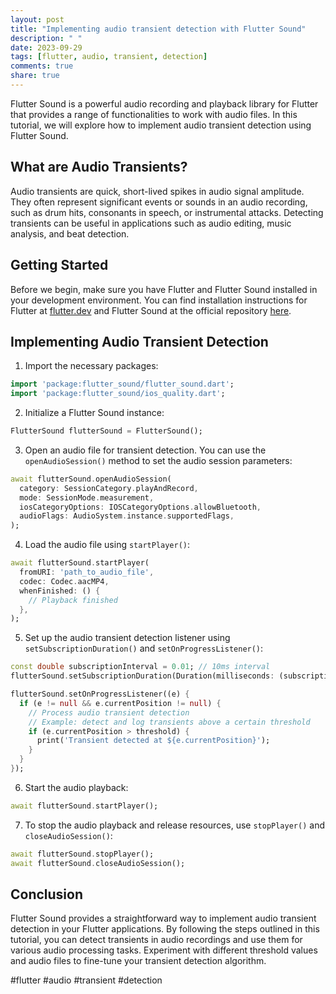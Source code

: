 ```yaml
---
layout: post
title: "Implementing audio transient detection with Flutter Sound"
description: " "
date: 2023-09-29
tags: [flutter, audio, transient, detection]
comments: true
share: true
---
```


Flutter Sound is a powerful audio recording and playback library for Flutter that provides a range of functionalities to work with audio files. In this tutorial, we will explore how to implement audio transient detection using Flutter Sound.

## What are Audio Transients?

Audio transients are quick, short-lived spikes in audio signal amplitude. They often represent significant events or sounds in an audio recording, such as drum hits, consonants in speech, or instrumental attacks. Detecting transients can be useful in applications such as audio editing, music analysis, and beat detection.

## Getting Started

Before we begin, make sure you have Flutter and Flutter Sound installed in your development environment. You can find installation instructions for Flutter at [flutter.dev](https://flutter.dev) and Flutter Sound at the official repository [here](https://github.com/dooboolab/flutter_sound).

## Implementing Audio Transient Detection

1. Import the necessary packages:

```dart
import 'package:flutter_sound/flutter_sound.dart';
import 'package:flutter_sound/ios_quality.dart';
```

2. Initialize a Flutter Sound instance:

```dart
FlutterSound flutterSound = FlutterSound();
```

3. Open an audio file for transient detection. You can use the `openAudioSession()` method to set the audio session parameters:

```dart
await flutterSound.openAudioSession(
  category: SessionCategory.playAndRecord,
  mode: SessionMode.measurement,
  iosCategoryOptions: IOSCategoryOptions.allowBluetooth,
  audioFlags: AudioSystem.instance.supportedFlags,
);
```

4. Load the audio file using `startPlayer()`:

```dart
await flutterSound.startPlayer(
  fromURI: 'path_to_audio_file',
  codec: Codec.aacMP4,
  whenFinished: () {
    // Playback finished
  },
);
```

5. Set up the audio transient detection listener using `setSubscriptionDuration()` and `setOnProgressListener()`:

```dart
const double subscriptionInterval = 0.01; // 10ms interval
flutterSound.setSubscriptionDuration(Duration(milliseconds: (subscriptionInterval * 1000).toInt()));

flutterSound.setOnProgressListener((e) {
  if (e != null && e.currentPosition != null) {
    // Process audio transient detection
    // Example: detect and log transients above a certain threshold
    if (e.currentPosition > threshold) {
      print('Transient detected at ${e.currentPosition}');
    }
  }
});
```

6. Start the audio playback:

```dart
await flutterSound.startPlayer();
```

7. To stop the audio playback and release resources, use `stopPlayer()` and `closeAudioSession()`:

```dart
await flutterSound.stopPlayer();
await flutterSound.closeAudioSession();
```

## Conclusion

Flutter Sound provides a straightforward way to implement audio transient detection in your Flutter applications. By following the steps outlined in this tutorial, you can detect transients in audio recordings and use them for various audio processing tasks. Experiment with different threshold values and audio files to fine-tune your transient detection algorithm.

#flutter #audio #transient #detection